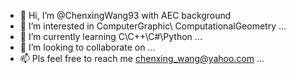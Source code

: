 - 👋 Hi, I’m @ChenxingWang93 with AEC background
- 👀 I’m interested in ComputerGraphic\ ComputationalGeometry ...
- 🌱 I’m currently learning C\C++\C#\Python ...
- 💞️ I’m looking to collaborate on ...
- 📫 Pls feel free to reach me chenxing_wang@yahoo.com ...

<!---
ChenxingWang93/ChenxingWang93 is a ✨ special ✨ repository because its `README.md` (this file) appears on your GitHub profile.
You can click the Preview link to take a look at your changes.
--->

